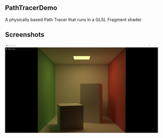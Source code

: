 ## PathTracerDemo

A physically based Path Tracer that runs in a GLSL Fragment shader. 

## Screenshots

![1](./screenshots/1.jpg)

